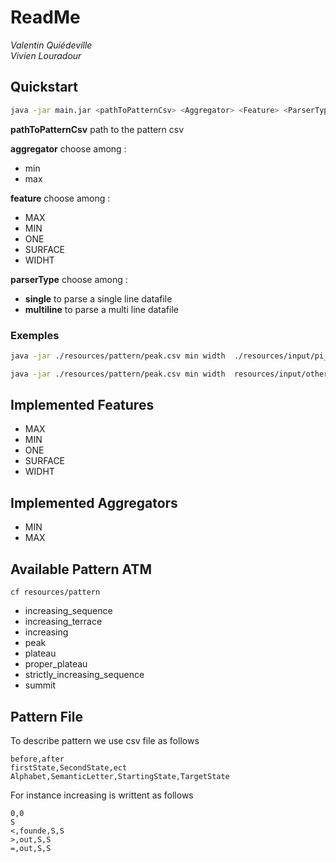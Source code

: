 # ReadMe

_Valentin Quiédeville_  
_Vivien Louradour_


## Quickstart
```bash
java -jar main.jar <pathToPatternCsv> <Aggregator> <Feature> <ParserType> <PathToDataFile>
```

__pathToPatternCsv__ path to the pattern csv 

__aggregator__ choose among :
* min
* max

__feature__ choose among : 
* MAX
* MIN
* ONE
* SURFACE
* WIDHT

__parserType__ choose among :
* __single__ to parse a single line datafile
* __multiline__ to parse a multi line datafile

### Exemples
```bash
java -jar ./resources/pattern/peak.csv min width  ./resources/input/pi_commun_dataset/1000.digt single
```

```bash
java -jar ./resources/pattern/peak.csv min width  resources/input/other_dataset/consommation-quotidienne-totale multiline
```


## Implemented Features
* MAX
* MIN
* ONE
* SURFACE
* WIDHT

## Implemented Aggregators 
* MIN
* MAX

## Available Pattern ATM
```
cf resources/pattern
```
* increasing_sequence
* increasing_terrace
* increasing
* peak
* plateau
* proper_plateau
* strictly_increasing_sequence
* summit

## Pattern File
To describe pattern we use csv file as follows 
```
before,after
firstState,SecondState,ect
Alphabet,SemanticLetter,StartingState,TargetState
```

For instance increasing is writtent as follows
```
0,0
S
<,founde,S,S
>,out,S,S
=,out,S,S
```